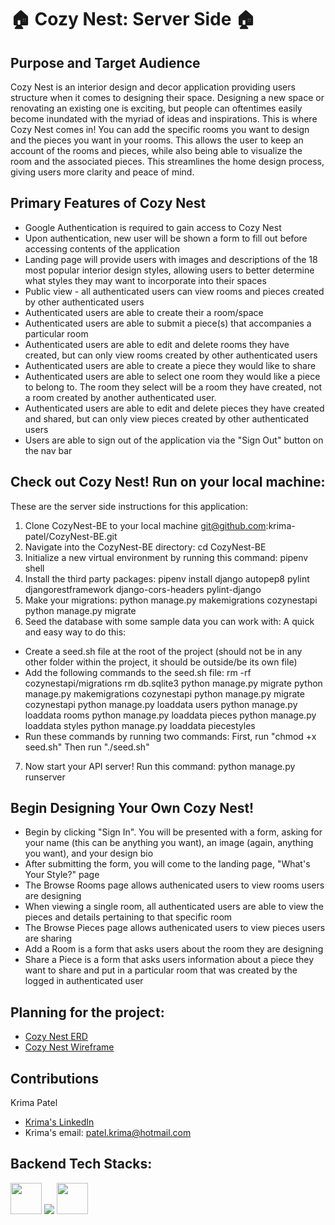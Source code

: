 # 🏠 Cozy Nest: Server Side 🏠
## Purpose and Target Audience
Cozy Nest is an interior design and decor application providing users structure when it comes to designing their space. Designing a new space or renovating an existing one is exciting, but people can oftentimes easily become inundated with the myriad of ideas and inspirations. This is where Cozy Nest comes in! You can add the specific rooms you want to design and the pieces you want in your rooms. This allows the user to keep an account of the rooms and pieces, while also being able to visualize the room and the associated pieces. This streamlines the home design process, giving users more clarity and peace of mind.

## Primary Features of Cozy Nest

- Google Authentication is required to gain access to Cozy Nest
- Upon authentication, new user will be shown a form to fill out before accessing contents of the application
- Landing page will provide users with images and descriptions of the 18 most popular interior design styles, allowing users to better determine what styles they may want to incorporate into their spaces
- Public view - all authenticated users can view rooms and pieces created by other authenticated users
- Authenticated users are able to create their a room/space
- Authenticated users are able to submit a piece(s) that accompanies a particular room
- Authenticated users are able to edit and delete rooms they have created, but can only view rooms created by other authenticated users
- Authenticated users are able to create a piece they would like to share
- Authenticated users are able to select one room they would like a piece to belong to. The room they select will be a room they have created, not a room created by another authenticated user.
- Authenticated users are able to edit and delete pieces they have created and shared, but can only view pieces created by other authenticated users
- Users are able to sign out of the application via the "Sign Out" button on the nav bar

## Check out Cozy Nest! Run on your local machine:
These are the server side instructions for this application:
1. Clone CozyNest-BE to your local machine
git@github.com:krima-patel/CozyNest-BE.git
2. Navigate into the CozyNest-BE directory:
cd CozyNest-BE
3. Initialize a new virtual environment by running this command:
pipenv shell
4. Install the third party packages:
pipenv install django autopep8 pylint djangorestframework django-cors-headers pylint-django
5. Make your migrations:
python manage.py makemigrations cozynestapi
python manage.py migrate
6. Seed the database with some sample data you can work with:
A quick and easy way to do this:
- Create a seed.sh file at the root of the project (should not be in any other folder within the project, it should be outside/be its own file)
- Add the following commands to the seed.sh file:
rm -rf cozynestapi/migrations
rm db.sqlite3
python manage.py migrate
python manage.py makemigrations cozynestapi
python manage.py migrate cozynestapi
python manage.py loaddata users
python manage.py loaddata rooms
python manage.py loaddata pieces
python manage.py loaddata styles
python manage.py loaddata piecestyles
- Run these commands by running two commands:
First, run "chmod +x seed.sh"
Then run "./seed.sh"
7. Now start your API server! Run this command:
python manage.py runserver


## Begin Designing Your Own Cozy Nest!

- Begin by clicking "Sign In". You will be presented with a form, asking for your name (this can be anything you want), an image (again, anything you want), and your design bio
- After submitting the form, you will come to the landing page, "What's Your Style?" page
- The Browse Rooms page allows authenicated users to view rooms users are designing
- When viewing a single room, all authenticated users are able to view the pieces and details pertaining to that specific room
- The Browse Pieces page allows authenicated users to view pieces users are sharing
- Add a Room is a form that asks users about the room they are designing
- Share a Piece is a form that asks users information about a piece they want to share and put in a particular room that was created by the logged in authenticated user

## Planning for the project:
- [Cozy Nest ERD](https://dbdiagram.io/d/63de819e296d97641d7e7174)
- [Cozy Nest Wireframe](https://whimsical.com/krima-s-cozynest-wireframe-GuLoPWBKnZSPUK3dahrGRd)

## Contributions

Krima Patel
- [Krima's LinkedIn](https://www.linkedin.com/in/krima-patel/)
- Krima's email: patel.krima@hotmail.com

## Backend Tech Stacks:
<img height=50 src="https://cdn.jsdelivr.net/gh/devicons/devicon/icons/python/python-original.svg"/><img height=50/>
<img src="https://cdn.jsdelivr.net/gh/devicons/devicon/icons/django/django-plain-wordmark.svg" />
<img height=50 src="https://cdn.jsdelivr.net/gh/devicons/devicon/icons/sqlite/sqlite-original-wordmark.svg"/><img height=50/>
          
          
